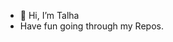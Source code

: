 - 👋 Hi, I’m Talha
- Have fun going through my Repos.

<!---
symtalha14/symtalha14 is a ✨ special ✨ repository because its `README.md` (this file) appears on your GitHub profile.
You can click the Preview link to take a look at your changes.
--->
